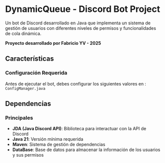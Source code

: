 # DynamicQueue - Discord Bot Project

Un bot de Discord desarrollado en Java que implementa un sistema de gestión de usuarios con diferentes niveles de permisos y funcionalidades de cola dinámica.

**Proyecto desarrollado por Fabricio YV - 2025**
## Características


### Configuración Requerida
Antes de ejecutar el bot, debes configurar los siguientes valores en : `ConfigManager.java`

## Dependencias
### Principales
- **JDA (Java Discord API)**: Biblioteca para interactuar con la API de Discord
- **Java 21**: Versión mínima requerida
- **Maven**: Sistema de gestión de dependencias
- **DataBase**: Base de datos para almacenar la información de los usuarios y sus permisos



